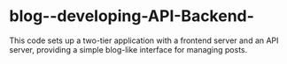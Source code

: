 # blog--developing-API-Backend-
This code sets up a two-tier application with a frontend server and an API server, providing a simple blog-like interface for managing posts.
